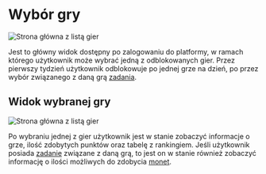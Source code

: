 # Wybór gry

![Strona główna z listą gier](https://dummyimage.com/1920x1080/)

Jest to główny widok dostępny po zalogowaniu do platformy, w ramach którego użytkownik może wybrać jedną z odblokowanych gier. Przez pierwszy tydzień użytkownik odblokowuje po jednej grze na dzień, po przez wybór związanego z daną grą [zadania](codzienne-zadania.md).

## Widok wybranej gry
![Strona główna z listą gier](https://dummyimage.com/1920x1080/)

Po wybraniu jednej z gier użytkownik jest w stanie zobaczyć informacje o grze, ilość zdobytych punktów oraz tabelę z rankingiem. Jeśli użytkownik posiada [zadanie](codzienne-zadania.md) związane z daną grą, to jest on w stanie również zobaczyć informację o ilości możliwych do zdobycia [monet](monety.md).

